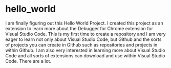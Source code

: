 # hello_world
I am finally figuring out this Hello World Project. I created this project as an extension to learn more about the Debugger for Chrome extension for Visual Studio Code. This is my first time to create a repository and I am very eager to learn not only about Visual Studio Code, but Github and the sorts of projects you can create in Github such as repositories and projects in within Github.  I am also very interested in learning more about Visual Studio Code and all sorts of extensions can download and use within Visual Studio Code.  There are a lot.
